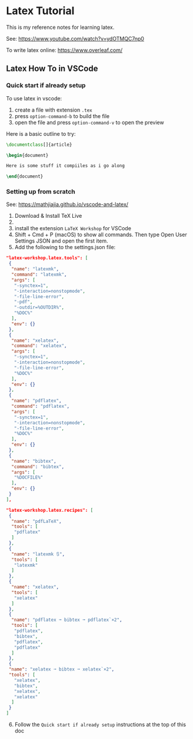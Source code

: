 # Latex Tutorial

This is my reference notes for learning latex.

See: https://www.youtube.com/watch?v=ydOTMQC7np0

To write latex online: https://www.overleaf.com/

## Latex How To in VSCode

### Quick start if already setup

To use latex in vscode:
1. create a file with extension `.tex`
2. press `option-command-b` to build the file
3. open the file and press `option-command-v` to open the preview

Here is a basic outline to try:

```latex
\documentclass[]{article}

\begin{document}

Here is some stuff it compiiles as i go along

\end{document}
```

### Setting up from scratch

See: https://mathjiajia.github.io/vscode-and-latex/

1. Download & Install TeX Live
2. 
3. install the extension `LaTeX Workshop` for VSCode
4. Shift + Cmd + P (macOS) to show all commands. Then type Open User Settings JSON and open the first item.
5. Add the following to the settings.json file:
```json
"latex-workshop.latex.tools": [
 {
  "name": "latexmk",
  "command": "latexmk",
  "args": [
   "-synctex=1",
   "-interaction=nonstopmode",
   "-file-line-error",
   "-pdf",
   "-outdir=%OUTDIR%",
   "%DOC%"
  ],
  "env": {}
 },
 {
  "name": "xelatex",
  "command": "xelatex",
  "args": [
   "-synctex=1",
   "-interaction=nonstopmode",
   "-file-line-error",
   "%DOC%"
  ],
  "env": {}
 },
 {
  "name": "pdflatex",
  "command": "pdflatex",
  "args": [
   "-synctex=1",
   "-interaction=nonstopmode",
   "-file-line-error",
   "%DOC%"
  ],
  "env": {}
 },
 {
  "name": "bibtex",
  "command": "bibtex",
  "args": [
   "%DOCFILE%"
  ],
  "env": {}
 }
],
```

```json
"latex-workshop.latex.recipes": [
 {
  "name": "pdfLaTeX",
  "tools": [
   "pdflatex"
  ]
 },
 {
  "name": "latexmk 🔃",
  "tools": [
   "latexmk"
  ]
 },
 {
  "name": "xelatex",
  "tools": [
   "xelatex"
  ]
 },
 {
  "name": "pdflatex ➞ bibtex ➞ pdflatex`×2",
  "tools": [
   "pdflatex",
   "bibtex",
   "pdflatex",
   "pdflatex"
  ]
 },
 {
 "name": "xelatex ➞ bibtex ➞ xelatex`×2",
 "tools": [
   "xelatex",
   "bibtex",
   "xelatex",
   "xelatex"
  ]
 }
]

```
6. Follow the `Quick start if already setup` instructions at the top of this doc
